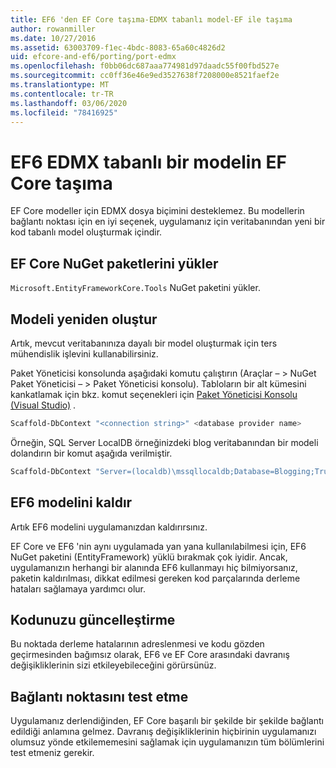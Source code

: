 ```yaml
---
title: EF6 'den EF Core taşıma-EDMX tabanlı model-EF ile taşıma
author: rowanmiller
ms.date: 10/27/2016
ms.assetid: 63003709-f1ec-4bdc-8083-65a60c4826d2
uid: efcore-and-ef6/porting/port-edmx
ms.openlocfilehash: f0bb06dc687aaa774981d97daadc55f00fbd527e
ms.sourcegitcommit: cc0ff36e46e9ed3527638f7208000e8521faef2e
ms.translationtype: MT
ms.contentlocale: tr-TR
ms.lasthandoff: 03/06/2020
ms.locfileid: "78416925"
---
```

# <a name="porting-an-ef6-edmx-based-model-to-ef-core"></a>EF6 EDMX tabanlı bir modelin EF Core taşıma

EF Core modeller için EDMX dosya biçimini desteklemez. Bu modellerin bağlantı noktası için en iyi seçenek, uygulamanız için veritabanından yeni bir kod tabanlı model oluşturmak içindir.

## <a name="install-ef-core-nuget-packages"></a>EF Core NuGet paketlerini yükler

`Microsoft.EntityFrameworkCore.Tools` NuGet paketini yükler.

## <a name="regenerate-the-model"></a>Modeli yeniden oluştur

Artık, mevcut veritabanınıza dayalı bir model oluşturmak için ters mühendislik işlevini kullanabilirsiniz.

Paket Yöneticisi konsolunda aşağıdaki komutu çalıştırın (Araçlar – > NuGet Paket Yöneticisi – > Paket Yöneticisi konsolu). Tabloların bir alt kümesini kankatlamak için bkz. komut seçenekleri için [Paket Yöneticisi Konsolu (Visual Studio)](../../core/miscellaneous/cli/powershell.md) .

``` powershell
Scaffold-DbContext "<connection string>" <database provider name>
```

Örneğin, SQL Server LocalDB örneğinizdeki blog veritabanından bir modeli dolandırın bir komut aşağıda verilmiştir.

``` powershell
Scaffold-DbContext "Server=(localdb)\mssqllocaldb;Database=Blogging;Trusted_Connection=True;" Microsoft.EntityFrameworkCore.SqlServer
```

## <a name="remove-ef6-model"></a>EF6 modelini kaldır

Artık EF6 modelini uygulamanızdan kaldırırsınız.

EF Core ve EF6 'nin aynı uygulamada yan yana kullanılabilmesi için, EF6 NuGet paketini (EntityFramework) yüklü bırakmak çok iyidir. Ancak, uygulamanızın herhangi bir alanında EF6 kullanmayı hiç bilmiyorsanız, paketin kaldırılması, dikkat edilmesi gereken kod parçalarında derleme hataları sağlamaya yardımcı olur.

## <a name="update-your-code"></a>Kodunuzu güncelleştirme

Bu noktada derleme hatalarının adreslenmesi ve kodu gözden geçirmesinden bağımsız olarak, EF6 ve EF Core arasındaki davranış değişikliklerinin sizi etkileyebileceğini görürsünüz.

## <a name="test-the-port"></a>Bağlantı noktasını test etme

Uygulamanız derlendiğinden, EF Core başarılı bir şekilde bir şekilde bağlantı edildiği anlamına gelmez. Davranış değişikliklerinin hiçbirinin uygulamanızı olumsuz yönde etkilememesini sağlamak için uygulamanızın tüm bölümlerini test etmeniz gerekir.
